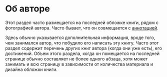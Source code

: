 
# Об авторе

Этот раздел часто размещается на последней обложке книги, рядом с
фотографией автора.  Часто бывает, что он совмещается с
[аннотацией](annot.md).

Здесь обычно указывается дополнительная информация, вроде того, чем
занимался автор, что побудило его написать эту книгу.  Часто этот
раздел содержит перечень других книг автора (когда они уже есть), его
достижений.  Объем этого раздела, когда он помещается на последней
странице обычно составляет не более одного абзаца, хотя может занимать
и всю страницу в зависимости от количества материала и дизайна обложки книги.
